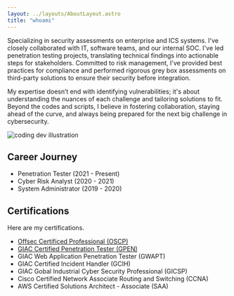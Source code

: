 ```yaml
---
layout: ../layouts/AboutLayout.astro
title: "whoami"
---
```


Specializing in security assessments on enterprise and ICS systems. I've closely collaborated with IT, software teams, and our internal SOC. I've led penetration testing projects, translating technical findings into actionable steps for stakeholders. Committed to risk management, I've provided best practices for compliance and performed rigorous grey box assessments on third-party solutions to ensure their security before integration.

My expertise doesn’t end with identifying vulnerabilities; it's about understanding the nuances of each challenge and tailoring solutions to fit. Beyond the codes and scripts, I believe in fostering collaboration, staying ahead of the curve, and always being prepared for the next big challenge in cybersecurity.

<div>
  <img src="/assets/dev.svg" class="sm:w-1/2 mx-auto" alt="coding dev illustration">
</div>

## Career Journey

- Penetration Tester (2021 - Present)
- Cyber Risk Analyst (2020 - 2021)
- System Administrator (2019 - 2020)

## Certifications

Here are my certifications.

- [Offsec Certificed Professional (OSCP)](https://www.credential.net/93c14563-3794-4448-bf91-387c13b1680b)
- [GIAC Certified Penetration Tester (GPEN)](https://www.credly.com/badges/cdbe2aa9-9a6a-4929-b8e1-2bf74777492a)
- GIAC Web Application Penetration Tester (GWAPT)
- GIAC Certified Incident Handler (GCIH)
- GIAC Gobal Industrial Cyber Security Professional (GICSP)
- Cisco Certified Network Associate Routing and Switching (CCNA)
- AWS Certified Solutions Architect - Associate (SAA)
